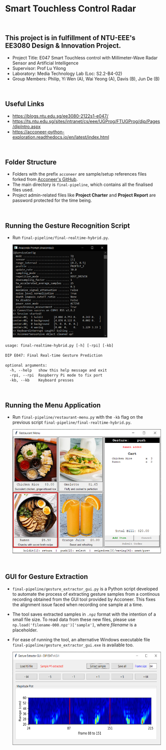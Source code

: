 # Smart Touchless Control Radar

<br>

## This project is in fulfillment of NTU-EEE's EE3080 Design & Innovation Project.
- Project Title: E047 Smart Touchless control with Millimeter-Wave Radar Sensor and Artificial Intelligence
- Supervisor: Prof Lu Yilong
- Laboratory: Media Technology Lab (Loc: S2.2-B4-02)
- Group Members: Philip, Yi Wen (A), Wai Yeong (A), Davis (B), Jun De (B)

<br>

## Useful Links
- https://blogs.ntu.edu.sg/ee3080-2122s1-e047/
- https://ts.ntu.edu.sg/sites/intranet/cs/eee/UGProg/FTUGProg/dip/Pages/dipIntro.aspx
- https://acconeer-python-exploration.readthedocs.io/en/latest/index.html

<br>

## Folder Structure
- Folders with the prefix `acconeer` are sample/setup references files forked from [Acconeer's GitHub](https://github.com/acconeer).
- The main directory is `final-pipeline`, which contains all the finalised files used.
- Project admin-related files like **Project Charter** and **Project Report** are password protected for the time being.

<br>

## Running the Gesture Recognition Script
- Run `final-pipeline/final-realtime-hybrid.py`.
    
  <img src="./admin-files/images_videos/cli-deliverables.png" height="300px"/>  

```
usage: final-realtime-hybrid.py [-h] [-rpi] [-kb]

DIP E047: Final Real-time Gesture Prediction

optional arguments:
  -h, --help   show this help message and exit
  -rpi, --rpi  Raspberry Pi mode to fix port
  -kb, --kb    Keyboard presses
```

<br>

## Running the Menu Application
- Run `final-pipeline/restaurant-menu.py` with the `-kb` flag on the previous script `final-pipeline/final-realtime-hybrid.py`.

  <img src="./admin-files/images_videos/menu-ui.png" height="400px"/>  

<br>

## GUI for Gesture Extraction
- `final-pipeline/gesture_extractor_gui.py` is a Python script developed to automate the process of extracting gesture samples from a continous recording obtained from the GUI tool provided by Acconeer. This fixes the alignment issue faced when recording one sample at a time.
- The tool saves extracted samples in `.npz` format with the intention of a small file size. To read data from these new files, please use `np.load('filename-000.npz')['sample']`, where *filename* is a placeholder.
- For ease of running the tool, an alternative Windows executable file `final-pipeline/gesture_extractor_gui.exe` is available too.  
    
  <img src="./admin-files/weekly_updates/Week 7 Gesture Extractor GUI Tool.png" height="300px"/>  